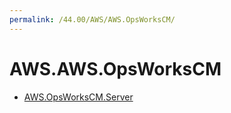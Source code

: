 ```yaml
---
permalink: /44.00/AWS/AWS.OpsWorksCM/
---
```


# AWS.AWS.OpsWorksCM



* [AWS.OpsWorksCM.Server](AWS.OpsWorksCM.Server.md)